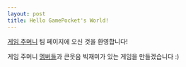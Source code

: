 ```yaml
---
layout: post
title: Hello GamePocket's World!
---
```


[게임 주머니](https://github.com/Game-Pocket) 팀 페이지에 오신 것을 환영합니다!

게임 주머니 [멤](https://github.com/goldface)[버](https://github.com/DashLee)[들](https://github.com/onsemy)과 큰웃음 빅재미가 있는 게임을 만들겠습니다 :)
